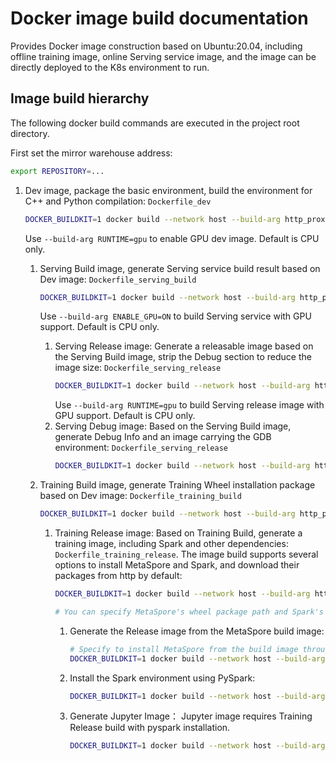 # Docker image build documentation

Provides Docker image construction based on Ubuntu:20.04, including offline training image, online Serving service image, and the image can be directly deployed to the K8s environment to run.

## Image build hierarchy
The following docker build commands are executed in the project root directory.

First set the mirror warehouse address:

```bash
export REPOSITORY=...
````

1. Dev image, package the basic environment, build the environment for C++ and Python compilation: `Dockerfile_dev`
    ```bash
    DOCKER_BUILDKIT=1 docker build --network host --build-arg http_proxy=${http_proxy} --build-arg https_proxy=${https_proxy} -f docker/ubuntu20.04/Dockerfile_dev -t $REPOSITORY/metaspore-dev:v1.0.0 .
    ````
    Use `--build-arg RUNTIME=gpu` to enable GPU dev image. Default is CPU only.

    1. Serving Build image, generate Serving service build result based on Dev image: `Dockerfile_serving_build`
        ```bash
        DOCKER_BUILDKIT=1 docker build --network host --build-arg http_proxy=${http_proxy} --build-arg https_proxy=${https_proxy} -f docker/ubuntu20.04/Dockerfile_serving_build --build-arg DEV_IMAGE=$REPOSITORY/metaspore-dev:v1.0.0 -t $REPOSITORY/metaspore-serving-build:v1.0.0 .
        ````
        Use `--build-arg ENABLE_GPU=ON` to build Serving service with GPU support. Default is CPU only.
        1. Serving Release image: Generate a releasable image based on the Serving Build image, strip the Debug section to reduce the image size: `Dockerfile_serving_release`
            ```bash
            DOCKER_BUILDKIT=1 docker build --network host --build-arg http_proxy=${http_proxy} --build-arg https_proxy=${https_proxy} -f docker/ubuntu20.04/Dockerfile_serving_release --build-arg BUILD_IMAGE=$REPOSITORY/metaspore-serving-build:v1.0.0 -t $REPOSITORY/metaspore-serving-release:v1.0.0 --target serving_release .
            ````
            Use `--build-arg RUNTIME=gpu` to build Serving release image with GPU support. Default is CPU only.
        1. Serving Debug image: Based on the Serving Build image, generate Debug Info and an image carrying the GDB environment: `Dockerfile_serving_release`
            ```bash
            DOCKER_BUILDKIT=1 docker build --network host --build-arg http_proxy=${http_proxy} --build-arg https_proxy=${https_proxy} -f docker/ubuntu20.04/Dockerfile_serving_release --build-arg BUILD_IMAGE=$REPOSITORY/metaspore-serving-build:v1.0.0 -t $REPOSITORY/metaspore-serving-debug:v1.0.0 --target serving_debug .
            ````

    1. Training Build image, generate Training Wheel installation package based on Dev image: `Dockerfile_training_build`
        ```bash
        DOCKER_BUILDKIT=1 docker build --network host --build-arg http_proxy=${http_proxy} --build-arg https_proxy=${https_proxy} -f docker/ubuntu20.04/Dockerfile_training_build --build-arg DEV_IMAGE=$REPOSITORY/metaspore-dev:v1.0.0 -t $REPOSITORY/metaspore-training-build:v1.0.0 .
        ````
        1. Training Release image: Based on Training Build, generate a training image, including Spark and other dependencies: `Dockerfile_training_release`. The image build supports several options to install MetaSpore and Spark, and download their packages from http by default:
            ```bash
            DOCKER_BUILDKIT=1 docker build --network host --build-arg http_proxy=${http_proxy} --build-arg https_proxy=${https_proxy} -f docker/ubuntu20.04/Dockerfile_training_release -t $REPOSITORY/metaspore-training-release:v1.0.0 --target release .

            # You can specify MetaSpore's wheel package path and Spark's tgz installation package path through --build-arg METASPORE_WHEEL="http://..." and --build-arg SPARK_FILE="http://"
            ````

            1. Generate the Release image from the MetaSpore build image:
                ```bash
                # Specify to install MetaSpore from the build image through METASPORE_RELEASE=build, and you need to specify the image name through METASPORE_BUILD_IMAGE.
                DOCKER_BUILDKIT=1 docker build --network host --build-arg http_proxy=${http_proxy} --build-arg https_proxy=${https_proxy} -f docker/ubuntu20.04/Dockerfile_training_release --build-arg METASPORE_RELEASE=build --build-arg METASPORE_BUILD_IMAGE=$REPOSITORY/metaspore-training-build:v1.0.0 -t $REPOSITORY /metaspore-training-release:v1.0.0 --target release .
                ````
            2. Install the Spark environment using PySpark:
                ```bash
                DOCKER_BUILDKIT=1 docker build --network host --build-arg http_proxy=${http_proxy} --build-arg https_proxy=${https_proxy} -f docker/ubuntu20.04/Dockerfile_training_release --build-arg METASPORE_RELEASE=build --build-arg METASPORE_BUILD_IMAGE=$REPOSITORY/metaspore-training-build:v1.0.0 --build- arg SPARK_RELEASE=pyspark --build-arg SPARK_FILE="pyspark==3.2.1" -t $REPOSITORY/metaspore-training-release:v1.0.0 --target release .
                ````
            3. Generate Jupyter Image：
                Jupyter image requires Training Release build with pyspark installation.
                ```bash
                DOCKER_BUILDKIT=1 docker build --network host --build-arg http_proxy=${http_proxy} --build-arg https_proxy=${https_proxy} -f docker/ubuntu20.04/Dockerfile_jupyter --build-arg RELEASE_IMAGE=$REPOSITORY/metaspore-training-release:v1.0.0 -t $REPOSITORY/metaspore-training-jupyter:v1.0.0 docker/ubuntu20.04
                ```
